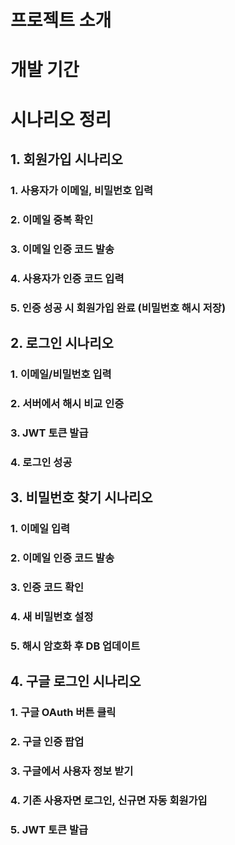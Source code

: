 # 프로젝트 소개

# 개발 기간


# 시나리오 정리
## 1. 회원가입 시나리오

### 1. 사용자가 이메일, 비밀번호 입력
### 2. 이메일 중복 확인
### 3. 이메일 인증 코드 발송
### 4. 사용자가 인증 코드 입력
### 5. 인증 성공 시 회원가입 완료 (비밀번호 해시 저장)

## 2. 로그인 시나리오

### 1. 이메일/비밀번호 입력
### 2. 서버에서 해시 비교 인증
### 3. JWT 토큰 발급
### 4. 로그인 성공

## 3. 비밀번호 찾기 시나리오

### 1. 이메일 입력
### 2. 이메일 인증 코드 발송
### 3. 인증 코드 확인
### 4. 새 비밀번호 설정
### 5. 해시 암호화 후 DB 업데이트

##  4. 구글 로그인 시나리오

### 1. 구글 OAuth 버튼 클릭
### 2. 구글 인증 팝업
### 3. 구글에서 사용자 정보 받기
### 4. 기존 사용자면 로그인, 신규면 자동 회원가입
### 5. JWT 토큰 발급
